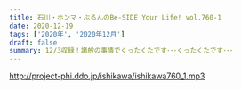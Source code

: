 ```yaml
---
title: 石川・ホンマ・ぶるんのBe-SIDE Your Life! vol.760-1
date: 2020-12-19
tags: ['2020年', '2020年12月']
draft: false
summary: 12/3収録！諸般の事情でくったくたです･･･くったくたです･･･
---
```


http://project-phi.ddo.jp/ishikawa/ishikawa760_1.mp3
